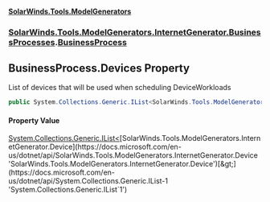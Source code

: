 #### [SolarWinds.Tools.ModelGenerators](index.md 'index')
### [SolarWinds.Tools.ModelGenerators.InternetGenerator.BusinessProcesses](index.md#SolarWinds.Tools.ModelGenerators.InternetGenerator.BusinessProcesses 'SolarWinds.Tools.ModelGenerators.InternetGenerator.BusinessProcesses').[BusinessProcess](BusinessProcess.md 'SolarWinds.Tools.ModelGenerators.InternetGenerator.BusinessProcesses.BusinessProcess')

## BusinessProcess.Devices Property

List of devices that will be used when scheduling DeviceWorkloads

```csharp
public System.Collections.Generic.IList<SolarWinds.Tools.ModelGenerators.InternetGenerator.Device> Devices { get; }
```

#### Property Value
[System.Collections.Generic.IList&lt;](https://docs.microsoft.com/en-us/dotnet/api/System.Collections.Generic.IList-1 'System.Collections.Generic.IList`1')[SolarWinds.Tools.ModelGenerators.InternetGenerator.Device](https://docs.microsoft.com/en-us/dotnet/api/SolarWinds.Tools.ModelGenerators.InternetGenerator.Device 'SolarWinds.Tools.ModelGenerators.InternetGenerator.Device')[&gt;](https://docs.microsoft.com/en-us/dotnet/api/System.Collections.Generic.IList-1 'System.Collections.Generic.IList`1')